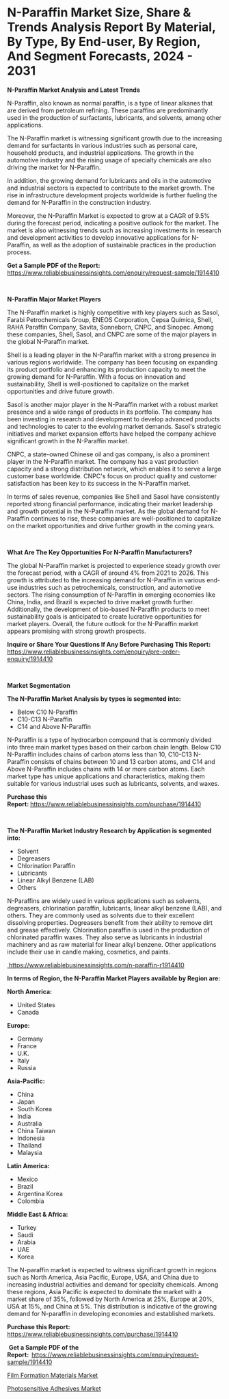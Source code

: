 <p><h1>N-Paraffin Market Size, Share & Trends Analysis Report By Material, By Type, By End-user, By Region, And Segment Forecasts, 2024 - 2031</h1></p><p><strong>N-Paraffin Market Analysis and Latest Trends</strong></p>
<p><p>N-Paraffin, also known as normal paraffin, is a type of linear alkanes that are derived from petroleum refining. These paraffins are predominantly used in the production of surfactants, lubricants, and solvents, among other applications.</p><p>The N-Paraffin market is witnessing significant growth due to the increasing demand for surfactants in various industries such as personal care, household products, and industrial applications. The growth in the automotive industry and the rising usage of specialty chemicals are also driving the market for N-Paraffin.</p><p>In addition, the growing demand for lubricants and oils in the automotive and industrial sectors is expected to contribute to the market growth. The rise in infrastructure development projects worldwide is further fueling the demand for N-Paraffin in the construction industry.</p><p>Moreover, the N-Paraffin Market is expected to grow at a CAGR of 9.5% during the forecast period, indicating a positive outlook for the market. The market is also witnessing trends such as increasing investments in research and development activities to develop innovative applications for N-Paraffin, as well as the adoption of sustainable practices in the production process.</p></p>
<p><strong>Get a Sample PDF of the Report:&nbsp;</strong> <a href="https://www.reliablebusinessinsights.com/enquiry/request-sample/1914410">https://www.reliablebusinessinsights.com/enquiry/request-sample/1914410</a></p>
<p>&nbsp;</p>
<p><strong>N-Paraffin Major Market Players</strong></p>
<p><p>The N-Paraffin market is highly competitive with key players such as Sasol, Farabi Petrochemicals Group, ENEOS Corporation, Cepsa Química, Shell, RAHA Paraffin Company, Savita, Sonneborn, CNPC, and Sinopec. Among these companies, Shell, Sasol, and CNPC are some of the major players in the global N-Paraffin market.</p><p>Shell is a leading player in the N-Paraffin market with a strong presence in various regions worldwide. The company has been focusing on expanding its product portfolio and enhancing its production capacity to meet the growing demand for N-Paraffin. With a focus on innovation and sustainability, Shell is well-positioned to capitalize on the market opportunities and drive future growth.</p><p>Sasol is another major player in the N-Paraffin market with a robust market presence and a wide range of products in its portfolio. The company has been investing in research and development to develop advanced products and technologies to cater to the evolving market demands. Sasol's strategic initiatives and market expansion efforts have helped the company achieve significant growth in the N-Paraffin market.</p><p>CNPC, a state-owned Chinese oil and gas company, is also a prominent player in the N-Paraffin market. The company has a vast production capacity and a strong distribution network, which enables it to serve a large customer base worldwide. CNPC's focus on product quality and customer satisfaction has been key to its success in the N-Paraffin market.</p><p>In terms of sales revenue, companies like Shell and Sasol have consistently reported strong financial performance, indicating their market leadership and growth potential in the N-Paraffin market. As the global demand for N-Paraffin continues to rise, these companies are well-positioned to capitalize on the market opportunities and drive further growth in the coming years.</p></p>
<p>&nbsp;</p>
<p><strong>What Are The Key Opportunities For N-Paraffin Manufacturers?</strong></p>
<p><p>The global N-Paraffin market is projected to experience steady growth over the forecast period, with a CAGR of around 4% from 2021 to 2026. This growth is attributed to the increasing demand for N-Paraffin in various end-use industries such as petrochemicals, construction, and automotive sectors. The rising consumption of N-Paraffin in emerging economies like China, India, and Brazil is expected to drive market growth further. Additionally, the development of bio-based N-Paraffin products to meet sustainability goals is anticipated to create lucrative opportunities for market players. Overall, the future outlook for the N-Paraffin market appears promising with strong growth prospects.</p></p>
<p><strong>Inquire or Share Your Questions If Any Before Purchasing This Report:</strong> <a href="https://www.reliablebusinessinsights.com/enquiry/pre-order-enquiry/1914410">https://www.reliablebusinessinsights.com/enquiry/pre-order-enquiry/1914410</a></p>
<p>&nbsp;</p>
<p><strong>Market Segmentation</strong></p>
<p><strong>The N-Paraffin Market Analysis by types is segmented into:</strong></p>
<p><ul><li>Below C10 N-Paraffin</li><li>C10-C13 N-Paraffin</li><li>C14 and Above N-Paraffin</li></ul></p>
<p><p>N-Paraffin is a type of hydrocarbon compound that is commonly divided into three main market types based on their carbon chain length. Below C10 N-Paraffin includes chains of carbon atoms less than 10, C10-C13 N-Paraffin consists of chains between 10 and 13 carbon atoms, and C14 and Above N-Paraffin includes chains with 14 or more carbon atoms. Each market type has unique applications and characteristics, making them suitable for various industrial uses such as lubricants, solvents, and waxes.</p></p>
<p><strong>Purchase this Report:&nbsp;</strong><a href="https://www.reliablebusinessinsights.com/purchase/1914410">https://www.reliablebusinessinsights.com/purchase/1914410</a></p>
<p>&nbsp;</p>
<p><strong>The N-Paraffin Market Industry Research by Application is segmented into:</strong></p>
<p><ul><li>Solvent</li><li>Degreasers</li><li>Chlorination Paraffin</li><li>Lubricants</li><li>Linear Alkyl Benzene (LAB)</li><li>Others</li></ul></p>
<p><p>N-Paraffins are widely used in various applications such as solvents, degreasers, chlorination paraffin, lubricants, linear alkyl benzene (LAB), and others. They are commonly used as solvents due to their excellent dissolving properties. Degreasers benefit from their ability to remove dirt and grease effectively. Chlorination paraffin is used in the production of chlorinated paraffin waxes. They also serve as lubricants in industrial machinery and as raw material for linear alkyl benzene. Other applications include their use in candle making, cosmetics, and paints.</p></p>
<p><a href="https://www.reliablebusinessinsights.com/n-paraffin-r1914410">&nbsp;https://www.reliablebusinessinsights.com/n-paraffin-r1914410</a></p>
<p><strong>In terms of Region, the N-Paraffin Market Players available by Region are:</strong></p>
<p>
    <p> <strong> North America: </strong>
        <ul>
            <li>United States</li>
            <li>Canada</li>
        </ul>
        </p> 
    <p> <strong> Europe: </strong>
        <ul>
            <li>Germany</li>
            <li>France</li>
            <li>U.K.</li>
            <li>Italy</li>
            <li>Russia</li>
        </ul>
        </p> 
    <p> <strong> Asia-Pacific: </strong>
        <ul>
            <li>China</li>
            <li>Japan</li>
            <li>South Korea</li>
            <li>India</li>
            <li>Australia</li>
            <li>China Taiwan</li>
            <li>Indonesia</li>
            <li>Thailand</li>
            <li>Malaysia</li>
        </ul>
        </p> 
    <p> <strong> Latin America: </strong>
        <ul>
            <li>Mexico</li>
            <li>Brazil</li>
            <li>Argentina Korea</li>
            <li>Colombia</li>
        </ul>
        </p> 
    <p> <strong> Middle East & Africa: </strong>
        <ul>
            <li>Turkey</li>
            <li>Saudi</li>
            <li>Arabia</li>
            <li>UAE</li>
            <li>Korea</li>
        </ul>
    </p>
    </p>
<p><p>The N-paraffin market is expected to witness significant growth in regions such as North America, Asia Pacific, Europe, USA, and China due to increasing industrial activities and demand for specialty chemicals. Among these regions, Asia Pacific is expected to dominate the market with a market share of 35%, followed by North America at 25%, Europe at 20%, USA at 15%, and China at 5%. This distribution is indicative of the growing demand for N-paraffin in developing economies and established markets.</p></p>
<p><strong>Purchase this Report: </strong><a href="https://www.reliablebusinessinsights.com/purchase/1914410">https://www.reliablebusinessinsights.com/purchase/1914410</a></p>
<p>&nbsp;<strong>Get a Sample PDF of the Report:&nbsp;&nbsp;</strong><a href="https://www.reliablebusinessinsights.com/enquiry/request-sample/1914410">https://www.reliablebusinessinsights.com/enquiry/request-sample/1914410</a></p>
<p><strong></strong></p>
<p><p><a href="https://github.com/alwa8650/Market-Research-Report-List-1/blob/main/film-formation-materials-market.md">Film Formation Materials Market</a></p><p><a href="https://github.com/JameTravis/Market-Research-Report-List-5/blob/main/photosensitive-adhesives-market.md">Photosensitive Adhesives Market</a></p></p>